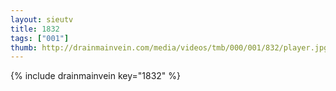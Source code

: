 ```yaml
--- 
layout: sieutv
title: 1832
tags: ["001"]
thumb: http://drainmainvein.com/media/videos/tmb/000/001/832/player.jpg
---
```

{% include drainmainvein key="1832" %} 
